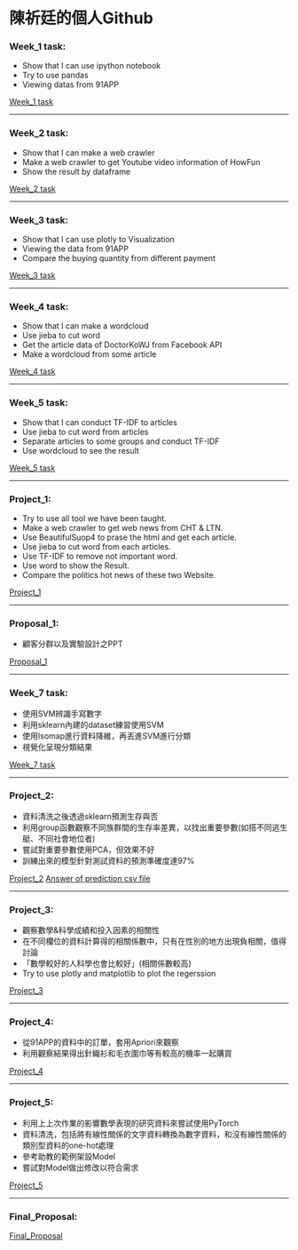 # 陳祈廷的個人Github

### Week_1 task:
* Show that I can use ipython notebook
* Try to use pandas
* Viewing datas from 91APP

[Week_1 task](https://github.com/rt6972177/106-2/blob/master/Week_1/06%20-%20%E8%AA%8D%E8%AD%9891app%E8%B3%87%E6%96%99.ipynb)

------------------------------

### Week_2 task:
* Show that I can make a web crawler
* Make a web crawler to get Youtube video information of HowFun
* Show the result by dataframe

[Week_2 task](https://github.com/rt6972177/106-2/blob/master/Week_2/Week_2_Crawler_of_HowFun.ipynb)

-------------------------------

### Week_3 task:
* Show that I can use plotly to Visualization
* Viewing the data from 91APP 
* Compare the buying quantity from different payment

[Week_3 task](https://nbviewer.jupyter.org/github/rt6972177/106-2/blob/master/Week_3/Week3_Visuallization.ipynb)

--------------------------------

### Week_4 task:
* Show that I can make a wordcloud
* Use jieba to cut word
* Get the article data of DoctorKoWJ from Facebook API
* Make a wordcloud from some article

[Week_4 task](https://github.com/rt6972177/106-2/blob/master/Week_4/Week_4_WordCloud.ipynb)

---------------------------------

### Week_5 task:
* Show that I can conduct TF-IDF to articles
* Use jieba to cut word from articles
* Separate articles to some groups and conduct TF-IDF
* Use wordcloud to see the result

[Week_5 task](https://github.com/rt6972177/106-2/blob/master/Week_5/Week_5_TF-IDF.ipynb)

----------------------------------

### Project_1:
* Try to use all tool we have been taught.
* Make a web crawler to get web news from CHT & LTN.
* Use BeautifulSuop4 to prase the html and get each article.
* Use jieba to cut word from each articles.
* Use TF-IDF to remove not important word.
* Use word to show the Result. 
* Compare the politics hot news of these two Website.

[Project_1](https://github.com/rt6972177/106-2/blob/master/Project_1/Project_1.ipynb)

----------------------------------

### Proposal_1:
* 顧客分群以及實驗設計之PPT

[Proposal_1](https://github.com/rt6972177/106-2/blob/master/Proposal/Data-Driven%20CMR.pdf)

----------------------------------

### Week_7 task:
* 使用SVM辨識手寫數字
* 利用sklearn內建的dataset練習使用SVM
* 使用Isomap進行資料降維，再丟進SVM進行分類
* 視覺化呈現分類結果

[Week_7 task](https://github.com/rt6972177/106-2/blob/master/Week_7/Week_7_ML.ipynb)

----------------------------------

### Project_2:
* 資料清洗之後透過sklearn預測生存與否
* 利用group函數觀察不同族群間的生存率差異，以找出重要參數(如搭不同逃生艇、不同社會地位者)
* 嘗試對重要參數使用PCA，但效果不好
* 訓練出來的模型針對測試資料的預測準確度達97%

[Project_2](https://github.com/rt6972177/106-2/blob/master/Project_2/Week_8_Titanic_prediction.ipynb)
[Answer of prediction csv file](https://github.com/rt6972177/106-2/blob/master/Project_2/Ans_Titanic.csv)

----------------------------------

### Project_3:
* 觀察數學&科學成績和投入因素的相關性
* 在不同欄位的資料計算得的相關係數中，只有在性別的地方出現負相關，值得討論
* 「數學較好的人科學也會比較好」(相關係數較高)
* Try to use plotly and matplotlib to plot the regerssion

[Project_3](https://nbviewer.jupyter.org/github/rt6972177/106-2/blob/master/Project_3/Week_9_Regression.ipynb)

----------------------------------

### Project_4:
* 從91APP的資料中的訂單，套用Apriori來觀察
* 利用觀察結果得出針織衫和毛衣圍巾等有較高的機率一起購買

[Project_4](https://github.com/rt6972177/106-2/blob/master/Project_4/Project_4_Apriori.ipynb)

----------------------------------

### Project_5:
* 利用上上次作業的影響數學表現的研究資料來嘗試使用PyTorch
* 資料清洗，包括將有線性關係的文字資料轉換為數字資料，和沒有線性關係的類別型資料的one-hot處理
* 參考助教的範例架設Model
* 嘗試對Model做出修改以符合需求

[Project_5](https://github.com/rt6972177/106-2/blob/master/Project_5/Project_5_PyTorch.ipynb)

-----------------------------------

### Final_Proposal:

[Final_Proposal](https://github.com/rt6972177/106-2/blob/master/Final_Proposal/%E9%80%B2%E9%9A%8E%E8%BB%9F%E9%AB%94%E6%9C%9F%E6%9C%AB%E5%A0%B1%E5%91%8A.pdf)
